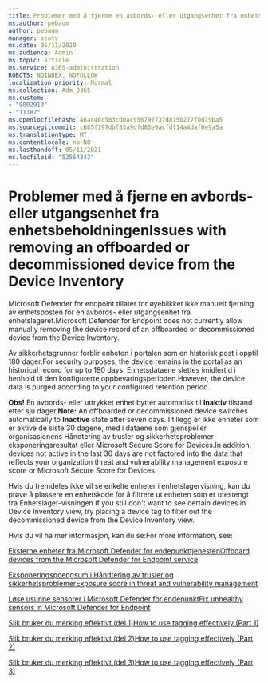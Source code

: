 ```yaml
---
title: Problemer med å fjerne en avbords- eller utgangsenhet fra enhetsbeholdningen
ms.author: pebaum
author: pebaum
manager: scotv
ms.date: 05/11/2020
ms.audience: Admin
ms.topic: article
ms.service: o365-administration
ROBOTS: NOINDEX, NOFOLLOW
localization_priority: Normal
ms.collection: Adm_O365
ms.custom:
- "9002913"
- "11187"
ms.openlocfilehash: 46ac46c583cd0ac956797737d8150277f0d79ba5
ms.sourcegitcommit: c685f197dbf83a9dfd85e9acfdf14a4daf0e9a5a
ms.translationtype: MT
ms.contentlocale: nb-NO
ms.lasthandoff: 05/11/2021
ms.locfileid: "52564343"
---
```

# <a name="issues-with-removing-an-offboarded-or-decommissioned-device-from-the-device-inventory"></a><span data-ttu-id="705e3-102">Problemer med å fjerne en avbords- eller utgangsenhet fra enhetsbeholdningen</span><span class="sxs-lookup"><span data-stu-id="705e3-102">Issues with removing an offboarded or decommissioned device from the Device Inventory</span></span>

<span data-ttu-id="705e3-103">Microsoft Defender for endpoint tillater for øyeblikket ikke manuelt fjerning av enhetsposten for en avbords- eller utgangsenhet fra enhetslageret.</span><span class="sxs-lookup"><span data-stu-id="705e3-103">Microsoft Defender for Endpoint does not currently allow manually removing the device record of an offboarded or decommissioned device from the Device Inventory.</span></span>

<span data-ttu-id="705e3-104">Av sikkerhetsgrunner forblir enheten i portalen som en historisk post i opptil 180 dager.</span><span class="sxs-lookup"><span data-stu-id="705e3-104">For security purposes, the device remains in the portal as an historical record for up to 180 days.</span></span> <span data-ttu-id="705e3-105">Enhetsdataene slettes imidlertid i henhold til den konfigurerte oppbevaringsperioden.</span><span class="sxs-lookup"><span data-stu-id="705e3-105">However, the device data is purged according to your configured retention period.</span></span>

<span data-ttu-id="705e3-106">**Obs!** En avbords- eller uttrykket enhet bytter automatisk til **Inaktiv** tilstand etter sju dager.</span><span class="sxs-lookup"><span data-stu-id="705e3-106">**Note:** An offboarded or decommissioned device switches automatically to **Inactive** state after seven days.</span></span> <span data-ttu-id="705e3-107">I tillegg er ikke enheter som er aktive de siste 30 dagene, med i dataene som gjenspeiler organisasjonens Håndtering av trusler og sikkerhetsproblemer eksponeringsresultat eller Microsoft Secure Score for Devices.</span><span class="sxs-lookup"><span data-stu-id="705e3-107">In addition, devices not active in the last 30 days are not factored into the data that reflects your organization threat and vulnerability management exposure score or Microsoft Secure Score for Devices.</span></span>
 
<span data-ttu-id="705e3-108">Hvis du fremdeles ikke vil se enkelte enheter i enhetslagervisning, kan du prøve å plassere en enhetskode for å filtrere ut enheten som er utestengt fra Enhetslager-visningen.</span><span class="sxs-lookup"><span data-stu-id="705e3-108">If you still don't want to see certain devices in Device Inventory view, try placing a device tag to filter out the decommissioned device from the Device Inventory view.</span></span>

<span data-ttu-id="705e3-109">Hvis du vil ha mer informasjon, kan du se:</span><span class="sxs-lookup"><span data-stu-id="705e3-109">For more information, see:</span></span>

[<span data-ttu-id="705e3-110">Eksterne enheter fra Microsoft Defender for endepunkttjenesten</span><span class="sxs-lookup"><span data-stu-id="705e3-110">Offboard devices from the Microsoft Defender for Endpoint service</span></span>](/microsoft-365/security/defender-endpoint/offboard-machines.md)

[<span data-ttu-id="705e3-111">Eksponeringspoengsum i Håndtering av trusler og sikkerhetsproblemer</span><span class="sxs-lookup"><span data-stu-id="705e3-111">Exposure score in threat and vulnerability management</span></span>](/microsoft-365/security/defender-endpoint/tvm-exposure-score.md)

[<span data-ttu-id="705e3-112">Løse usunne sensorer i Microsoft Defender for endepunkt</span><span class="sxs-lookup"><span data-stu-id="705e3-112">Fix unhealthy sensors in Microsoft Defender for Endpoint</span></span>](/microsoft-365/security/defender-endpoint/fix-unhealthy-sensors#inactive-devices.md)

[<span data-ttu-id="705e3-113">Slik bruker du merking effektivt (del 1)</span><span class="sxs-lookup"><span data-stu-id="705e3-113">How to use tagging effectively (Part 1)</span></span>](https://techcommunity.microsoft.com/t5/microsoft-defender-for-endpoint/how-to-use-tagging-effectively-part-1/ba-p/1964058)

[<span data-ttu-id="705e3-114">Slik bruker du merking effektivt (del 2)</span><span class="sxs-lookup"><span data-stu-id="705e3-114">How to use tagging effectively (Part 2)</span></span>](https://techcommunity.microsoft.com/t5/microsoft-defender-for-endpoint/how-to-use-tagging-effectively-part-2/ba-p/1962008)

[<span data-ttu-id="705e3-115">Slik bruker du merking effektivt (del 3)</span><span class="sxs-lookup"><span data-stu-id="705e3-115">How to use tagging effectively (Part 3)</span></span>](https://techcommunity.microsoft.com/t5/microsoft-defender-for-endpoint/how-to-use-tagging-effectively-part-3/ba-p/1964073)




